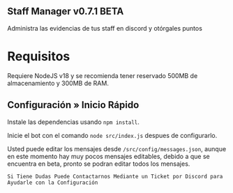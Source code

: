 ## Staff Manager v0.7.1 BETA
Administra las evidencias de tus staff en discord y otórgales puntos

# Requisitos
Requiere NodeJS v18 y se recomienda tener reservado 500MB de almacenamiento y 300MB de RAM.

## Configuración » Inicio Rápido

Instale las dependencias usando `npm install`.

Inicie el bot con el comando `node src/index.js` despues de configurarlo.

Usted puede editar los mensajes desde `/src/config/messages.json`, aunque en este momento hay muy pocos mensajes editables, debido a que se encuentra en beta, pronto se podran editar todos los mensajes.

`Si Tiene Dudas Puede Contactarnos Mediante un Ticket por Discord para Ayudarle con la Configuración`
